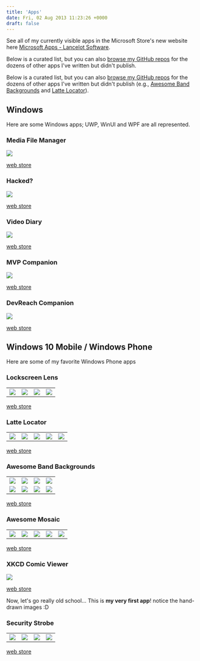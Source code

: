 ```yaml
---
title: 'Apps'
date: Fri, 02 Aug 2013 11:23:26 +0000
draft: false
---
```


<script type="module" src="https://get.microsoft.com/badge/ms-store-badge.bundled.js"></script>

<style>
    ms-store-badge::part(img) {
        max-height: 35px;
        vertical-align: sub;
      }
</style>

<!-- <script src="/js/manup.js">
  mspb('9PD3JFK7W5MB', function(badge) { document.getElementById('mspb-4zufkjer8q2r').innerHTML = badge; });
  mspb('9NBLGGH6850J', function(badge) { document.getElementById('mspb-ww4g6hunw4oc').innerHTML = badge; });
  mspb('9WZDNCRDMGBF', function(badge) { document.getElementById('mspb-k193fm4umxlm').innerHTML = badge; });
  mspb('9NSQ8PJ89SJT', function(badge) { document.getElementById('mspb-ti88ik4tr4lb').innerHTML = badge; });
  mspb('9NRXNX3WLH77', function(badge) { document.getElementById('mspb-3i2h3xag964m').innerHTML = badge; });
  mspb('9MZNMK3MPV8R', function(badge) { document.getElementById('mspb-sgk85bl4po35').innerHTML = badge; });
  mspb('9NBLGGH08QC1', function(badge) { document.getElementById('mspb-32sw15rc8ttc').innerHTML = badge; });
  mspb('9NBLGGH0F2CN', function(badge) { document.getElementById('mspb-pwivk2tr4yny').innerHTML = badge; });
  mspb('9NBLGGH3G0SN', function(badge) { document.getElementById('mspb-ed5fyf2zm1aq').innerHTML = badge; });
  mspb('9WZDNCRDMGJ4', function(badge) { document.getElementById('mspb-p2h9y1xar4ke').innerHTML = badge; });
  mspb('9PMCKHT7M93P', function(badge) { document.getElementById('mspb-x0pjwfzwg043').innerHTML = badge; });
  mspb('9NBLGGH08QDZ', function(badge) { document.getElementById('mspb-brmaan3fpktc').innerHTML = badge; });
</script> -->

See all of my currently visible apps in the Microsoft Store's new website here [Microsoft Apps - Lancelot Software](https://apps.microsoft.com/search/publisher?name=Lancelot+Software&hl=en-us&gl=US).

Below is a curated list, but you can also [browse my GitHub repos](https://github.com/LanceMcCarthy) for the dozens of other apps I've written but didn't publish.

Below is a curated list, but you can also [browse my GitHub repos](https://github.com/LanceMcCarthy) for the dozens of other apps I've written but didn't publish (e.g., [Awesome Band Backgrounds](https://github.com/LanceMcCarthy/Lancelot.AwesomeBandBackgrounds) and [Latte Locator](https://github.com/LanceMcCarthy/Lancelot.LatteLocator)).

## Windows

Here are some Windows apps; UWP, WinUI and WPF are all represented.

### Media File Manager <ms-store-badge productid="9PD3JFK7W5MB" theme="light" />

![](https://store-images.s-microsoft.com/image/apps.55347.14157413105799031.c2190f0f-75f0-4ad6-8217-ec777b0573f4.79123c2f-9584-40d0-afa0-3acc74ffd192?)

<a href='https://apps.microsoft.com/detail/9PD3JFK7W5MB'>web store</a>


### Hacked? <ms-store-badge productid="9NBLGGH6850J" theme="light" />

![](https://store-images.s-microsoft.com/image/apps.64455.13510798886652163.0fa6f7e3-03a0-4988-b8c2-97e59bcd25ec.2d4c6ef6-d6b6-43f7-b8a5-2818bd0c4e6b?)

<a href='https://apps.microsoft.com/detail/9NBLGGH6850J'>web store</a>

### Video Diary <ms-store-badge productid="9WZDNCRDMGBF" theme="light" />

![](https://store-images.s-microsoft.com/image/apps.40846.9007199266452894.55fa608a-226f-4fec-b490-bd77d6c2564c.fedc9fc1-c759-45ec-9c7f-c45fa61a4ad5?)

<a href='https://apps.microsoft.com/detail/9WZDNCRDMGBF'>web store</a>

### MVP Companion <ms-store-badge productid="9NRXNX3WLH77" theme="light" />

![](https://store-images.s-microsoft.com/image/apps.36454.14374426891572018.555da418-403a-4253-b231-4a5e0aed29e9.aad9a1ef-2ed5-4e89-aca8-837b6c3c05d9?)

<a href='https://apps.microsoft.com/detail/9NRXNX3WLH77'>web store</a>

### DevReach Companion <ms-store-badge productid="9mznmk3mpv8r" theme="light" />

![](https://store-images.s-microsoft.com/image/apps.43890.13871334284749744.d7eaeeab-d6d1-4d1d-8fb3-27ef17ac4cf9.6f216583-a3ed-43b0-9393-b9f520ba8104?)

<a href='https://apps.microsoft.com/detail/9mznmk3mpv8r'>web store</a>

## Windows 10 Mobile / Windows Phone

Here are some of my favorite Windows Phone apps

### Lockscreen Lens <ms-store-badge productid="9NBLGGH08QC1" theme="light" />

|  |  |  |  |
|--|--|--|--|
| ![](https://store-images.microsoft.com/image/apps.16293.13510798882858084.eb2aed93-205f-4b00-a070-3e97a1bcec4b.ec92f330-27b4-4700-bc51-9d5285781c3a?) | ![](https://store-images.microsoft.com/image/apps.46917.13510798882858084.011afcd3-43ce-4cdf-af0f-f2a0e6689106.0d4049ff-0759-4eac-96ab-9450289bd993?) | ![](https://store-images.microsoft.com/image/apps.1857.13510798882858084.2204f888-fc09-4b3b-b064-63ae0643dd4d.55e0b53b-1c2b-495f-9e9e-84f70fae8811?) | ![](https://store-images.microsoft.com/image/apps.64420.13510798882858084.2e21ab3a-6648-4620-908e-24a2eaee3f0e.7a383cf9-d7e8-47cd-9d4b-82f414158442?) |

<a href='https://apps.microsoft.com/detail/9NBLGGH08QC1'>web store</a>

### Latte Locator <ms-store-badge productid="9NBLGGH0F2CN" theme="light" />

|  |  |  |  |  |
|--|--|--|--|--|
| ![](https://store-images.s-microsoft.com/image/apps.9521.13510798882975609.1a269370-75ff-41ca-9a6c-a57533b0ed2a.49f02aa9-d50f-43c7-bc40-3e59289e5f5f?) | ![](https://store-images.microsoft.com/image/apps.11543.13510798882975609.9fedfbe5-5c25-4b7c-b7bd-5ad75796b904.e0fcb378-0ed2-497a-bb86-a436c245bde4?) | ![](https://store-images.s-microsoft.com/image/apps.58208.13510798882975609.30295bdb-df29-4b10-aa7b-4b0131088dfc.1c8af4f0-b53c-447d-b3e6-f454a4274348?) | ![](https://store-images.s-microsoft.com/image/apps.45789.13510798882975609.3ce558ff-92c3-4b4a-9eab-806b0829353c.fd0b336b-b8ae-48b1-8895-5e07fff303c3?) | ![](https://store-images.s-microsoft.com/image/apps.1233.13510798882975609.f61e9e07-567e-4ddf-9cac-18102d698a39.5a3280cf-58cf-4d43-9be8-93fd8404c6e1?) |

<a href='https://apps.microsoft.com/detail/9NBLGGH0F2CN'>web store</a>

### Awesome Band Backgrounds <ms-store-badge productid="9nblggh3g0sn" theme="light" />

|  |  |  |  |
|--|--|--|--|
| ![](https://store-images.s-microsoft.com/image/apps.38337.13510798884251427.e9e32239-4003-483e-a30a-3a9ee3729737.2709f8fc-70af-4a47-ac26-bafa25dfb4d2?) | ![](https://store-images.s-microsoft.com/image/apps.5382.13510798884251427.f85342fc-2055-407d-99c3-c5f0572bc16a.e9f9e41a-f374-4a8f-be6f-2fe516e14775?) | ![](https://store-images.s-microsoft.com/image/apps.6429.13510798884251427.481881f4-e446-43e8-bed3-5f04fc39629f.256dc2da-b993-496e-8c16-00e66f934890?) | ![](https://store-images.s-microsoft.com/image/apps.51210.13510798884251427.d47d0fdc-faa6-4ff3-901b-0e1fcb5759b4.1d42783b-0afc-4a87-9fa4-9669d3cf0f03?) |
| ![](https://store-images.s-microsoft.com/image/apps.6867.13510798884251427.800b9897-768d-49eb-a832-fd76715406db.097f6475-39ba-4837-8c57-de6181c3f5cb?) | ![](https://store-images.s-microsoft.com/image/apps.38181.13510798884251427.bd375dd5-f133-4ce1-8ddc-4dcc45ffed5f.d3aca920-4305-4804-b7e0-203f2acab587?) | ![](https://store-images.s-microsoft.com/image/apps.39602.13510798884251427.1391b4a7-6f26-4b4b-8c1e-dca82232229a.cada7a4a-108d-442a-81be-1e8d33d02d7d?) | ![](https://store-images.s-microsoft.com/image/apps.51736.13510798884251427.263dcfff-82fa-471f-b433-a4642d575b2c.db93b691-f289-4980-8976-674bb08f17cc?) |

<a href='https://apps.microsoft.com/detail/9nblggh3g0sn'>web store</a>

### Awesome Mosaic <ms-store-badge productid="9WZDNCRDMGJ4" theme="light" />

|  |  |  |  |  |
|--|--|--|--|--|
| ![](https://store-images.microsoft.com/image/apps.34891.9007199266452675.d504aa4d-e6b3-4799-a42e-2b0b8f934c1a.c772bfa6-2075-4a96-a114-891450e993dd?) | ![](https://store-images.microsoft.com/image/apps.38128.9007199266452675.45f715b4-3981-4d56-8db8-4e2acc2e3412.0eb6b3b3-5486-4c76-9b07-adb4603070a0?) | ![](https://store-images.microsoft.com/image/apps.45663.9007199266452675.ae72bb94-81f0-4a35-aa4b-c81de9c2b96d.677b9788-b4b2-49c5-a206-a6f240f946ab?) | ![](https://store-images.microsoft.com/image/apps.26208.9007199266452675.9a07976a-63a8-4ae5-99a1-4c662fe012aa.2102fe15-9af1-41b3-b217-355895136be1?) | ![](https://store-images.microsoft.com/image/apps.26260.9007199266452675.2e83bdee-f924-431d-85ce-0228f76231e8.1861063d-d5f0-4eab-b002-3d7d3d8b69d4?) |

<a href='https://apps.microsoft.com/detail/9WZDNCRDMGJ4'>web store</a>

### XKCD Comic Viewer <ms-store-badge productid="9PMCKHT7M93P" theme="light" />

![](https://store-images.s-microsoft.com/image/apps.45702.14300302612111084.67f0b791-e76a-43fb-b94c-0b5de6cddb82.719aea51-350b-4d22-a69f-7f30ca94daca?)

<a href='https://apps.microsoft.com/detail/9PMCKHT7M93P'>web store</a>

Now, let's go really old school... This is **my very first app**! notice the hand-drawn images :D

### Security Strobe <ms-store-badge productid="9nblggh08qdz" theme="light" />

|   |   |   |   |
|---|---|---|---|
| ![](https://store-images.s-microsoft.com/image/apps.19946.13510798882858074.1c90622a-9547-4a17-87ed-345f215eb7f9.25a6df54-0829-46a4-88fa-9f0ab25d93a9?) | ![](https://store-images.s-microsoft.com/image/apps.21700.13510798882858074.dec71d7c-88e9-4198-bde4-ac561b3a6c7c.24402e98-3921-4060-b21a-f7bb6e3b019e?) | ![](https://store-images.s-microsoft.com/image/apps.32373.13510798882858074.5235c59f-b7e5-4885-a2b0-cff444a930f8.6a73556a-45fa-4cbf-8c96-5643d37045ee?) | ![](https://store-images.s-microsoft.com/image/apps.42014.13510798882858074.8b0c86eb-b7e8-4154-a50f-61783ae99ae2.2f26816a-cdf6-4df7-b362-cc2c22272962?) |

<a href='https://apps.microsoft.com/detail/9nblggh08qdz'>web store</a>